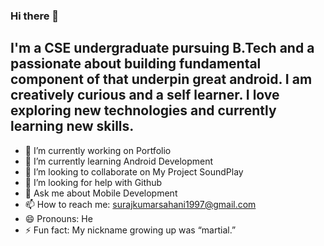 ### Hi there 👋

<!--
**surajsahani/surajsahani** is a ✨ _special_ ✨ repository because its `README.md` (this file) appears on your GitHub profile.

Here are some ideas to get you started:
-->
## I'm a CSE undergraduate pursuing B.Tech and a passionate about building fundamental component of that underpin great android. I am creatively curious and a self learner. I love exploring new technologies and currently learning new skills.
- 🔭 I’m currently working on Portfolio
- 🌱 I’m currently learning Android Development
- 👯 I’m looking to collaborate on My Project SoundPlay
- 🤔 I’m looking for help with Github
- 💬 Ask me about Mobile Development
- 📫 How to reach me: surajkumarsahani1997@gmail.com
- 😄 Pronouns: He
- ⚡ Fun fact: My nickname growing up was “martial.”


